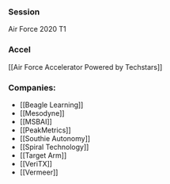 
### Session
Air Force 2020 T1

### Accel
[[Air Force Accelerator Powered by Techstars]]

### Companies:
- [[Beagle Learning]]
- [[Mesodyne]]
- [[MSBAI]]
- [[PeakMetrics]]
- [[Southie Autonomy]]
- [[Spiral Technology]]
- [[Target Arm]]
- [[VeriTX]]
- [[Vermeer]]


